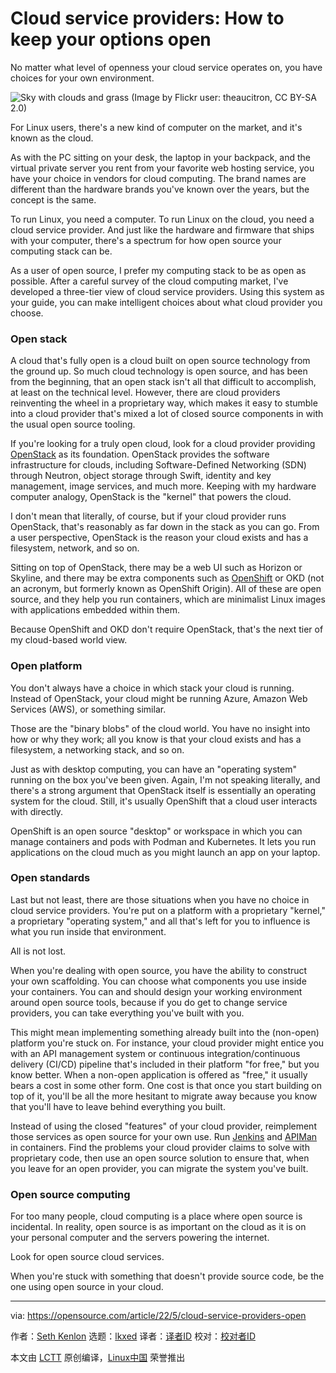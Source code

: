 [#]: subject: "Cloud service providers: How to keep your options open"
[#]: via: "https://opensource.com/article/22/5/cloud-service-providers-open"
[#]: author: "Seth Kenlon https://opensource.com/users/seth"
[#]: collector: "lkxed"
[#]: translator: "FelixYFZ "
[#]: reviewer: " "
[#]: publisher: " "
[#]: url: " "

Cloud service providers: How to keep your options open
======
No matter what level of openness your cloud service operates on, you have choices for your own environment.

![Sky with clouds and grass][1]
(Image by Flickr user: theaucitron, CC BY-SA 2.0)

For Linux users, there's a new kind of computer on the market, and it's known as the cloud.

As with the PC sitting on your desk, the laptop in your backpack, and the virtual private server you rent from your favorite web hosting service, you have your choice in vendors for cloud computing. The brand names are different than the hardware brands you've known over the years, but the concept is the same.

To run Linux, you need a computer. To run Linux on the cloud, you need a cloud service provider. And just like the hardware and firmware that ships with your computer, there's a spectrum for how open source your computing stack can be.

As a user of open source, I prefer my computing stack to be as open as possible. After a careful survey of the cloud computing market, I've developed a three-tier view of cloud service providers. Using this system as your guide, you can make intelligent choices about what cloud provider you choose.

### Open stack

A cloud that's fully open is a cloud built on open source technology from the ground up. So much cloud technology is open source, and has been from the beginning, that an open stack isn't all that difficult to accomplish, at least on the technical level. However, there are cloud providers reinventing the wheel in a proprietary way, which makes it easy to stumble into a cloud provider that's mixed a lot of closed source components in with the usual open source tooling.

If you're looking for a truly open cloud, look for a cloud provider providing [OpenStack][2] as its foundation. OpenStack provides the software infrastructure for clouds, including Software-Defined Networking (SDN) through Neutron, object storage through Swift, identity and key management, image services, and much more. Keeping with my hardware computer analogy, OpenStack is the "kernel" that powers the cloud.

I don't mean that literally, of course, but if your cloud provider runs OpenStack, that's reasonably as far down in the stack as you can go. From a user perspective, OpenStack is the reason your cloud exists and has a filesystem, network, and so on.

Sitting on top of OpenStack, there may be a web UI such as Horizon or Skyline, and there may be extra components such as [OpenShift][3] or OKD (not an acronym, but formerly known as OpenShift Origin). All of these are open source, and they help you run containers, which are minimalist Linux images with applications embedded within them.

Because OpenShift and OKD don't require OpenStack, that's the next tier of my cloud-based world view.

### Open platform

You don't always have a choice in which stack your cloud is running. Instead of OpenStack, your cloud might be running Azure, Amazon Web Services (AWS), or something similar.

Those are the "binary blobs" of the cloud world. You have no insight into how or why they work; all you know is that your cloud exists and has a filesystem, a networking stack, and so on.

Just as with desktop computing, you can have an "operating system" running on the box you've been given. Again, I'm not speaking literally, and there's a strong argument that OpenStack itself is essentially an operating system for the cloud. Still, it's usually OpenShift that a cloud user interacts with directly.

OpenShift is an open source "desktop" or workspace in which you can manage containers and pods with Podman and Kubernetes. It lets you run applications on the cloud much as you might launch an app on your laptop.

### Open standards

Last but not least, there are those situations when you have no choice in cloud service providers. You're put on a platform with a proprietary "kernel," a proprietary "operating system," and all that's left for you to influence is what you run inside that environment.

All is not lost.

When you're dealing with open source, you have the ability to construct your own scaffolding. You can choose what components you use inside your containers. You can and should design your working environment around open source tools, because if you do get to change service providers, you can take everything you've built with you.

This might mean implementing something already built into the (non-open) platform you're stuck on. For instance, your cloud provider might entice you with an API management system or continuous integration/continuous delivery (CI/CD) pipeline that's included in their platform "for free," but you know better. When a non-open application is offered as "free," it usually bears a cost in some other form. One cost is that once you start building on top of it, you'll be all the more hesitant to migrate away because you know that you'll have to leave behind everything you built.

Instead of using the closed "features" of your cloud provider, reimplement those services as open source for your own use. Run [Jenkins][4] and [APIMan][5] in containers. Find the problems your cloud provider claims to solve with proprietary code, then use an open source solution to ensure that, when you leave for an open provider, you can migrate the system you've built.

### Open source computing

For too many people, cloud computing is a place where open source is incidental. In reality, open source is as important on the cloud as it is on your personal computer and the servers powering the internet.

Look for open source cloud services.

When you're stuck with something that doesn't provide source code, be the one using open source in your cloud.

--------------------------------------------------------------------------------

via: https://opensource.com/article/22/5/cloud-service-providers-open

作者：[Seth Kenlon][a]
选题：[lkxed][b]
译者：[译者ID](https://github.com/译者ID)
校对：[校对者ID](https://github.com/校对者ID)

本文由 [LCTT](https://github.com/LCTT/TranslateProject) 原创编译，[Linux中国](https://linux.cn/) 荣誉推出

[a]: https://opensource.com/users/seth
[b]: https://github.com/lkxed
[1]: https://opensource.com/sites/default/files/lead-images/bus-cloud.png
[2]: https://opensource.com/resources/what-is-openstack
[3]: https://cloud.redhat.com/?intcmp=7013a000002qLH8AAM
[4]: https://opensource.com/article/19/9/intro-building-cicd-pipelines-jenkins
[5]: https://www.apiman.io/latest/
